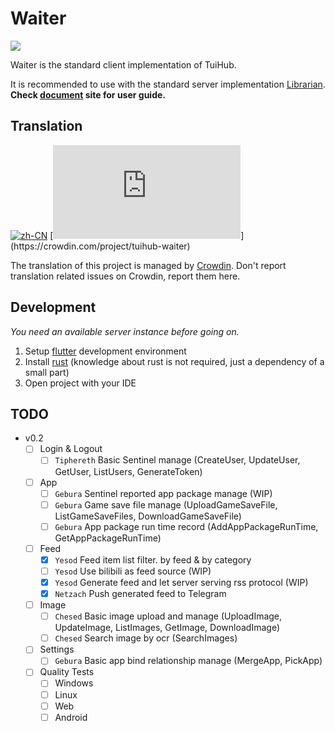 # Waiter

[![](https://img.shields.io/github/v/release/tuihub/waiter.svg)](https://github.com/tuihub/waiter/releases/latest)

Waiter is the standard client implementation of TuiHub.  

It is recommended to use with the standard server implementation [Librarian](https://github.com/tuihub/librarian). **Check [document](https://docs.tuihub.org) site for user guide.**

## Translation

[![zh-CN](https://img.shields.io/badge/zh--CN-source-blue?logo=crowdin)](https://crowdin.com/project/tuihub-waiter)
[![en-US translation](https://img.shields.io/badge/dynamic/json?color=blue&label=en-US&style=flat&logo=crowdin&query=%24.progress[?(@.data.languageId==%27en-US%27)].data.translationProgress&url=https%3A%2F%2Fbadges.awesome-crowdin.com%2Fstats-16204710-643430.json)](https://crowdin.com/project/tuihub-waiter)

The translation of this project is managed by [Crowdin](https://crowdin.com/project/tuihub-waiter). Don't report translation related issues on Crowdin, report them here.

## Development

*You need an available server instance before going on.*

1. Setup [flutter](https://docs.flutter.dev/get-started/install) development environment
2. Install [rust](https://www.rust-lang.org/tools/install) (knowledge about rust is not required, just a dependency of a small part)
3. Open project with your IDE

## TODO

- v0.2
  - [ ] Login & Logout
    - [ ] `Tiphereth` Basic Sentinel manage (CreateUser, UpdateUser, GetUser, ListUsers, GenerateToken)
  - [ ] App
    - [ ] `Gebura` Sentinel reported app package manage (WIP)
    - [ ] `Gebura` Game save file manage (UploadGameSaveFile, ListGameSaveFiles, DownloadGameSaveFile)
    - [ ] `Gebura` App package run time record (AddAppPackageRunTime, GetAppPackageRunTime)
  - [ ] Feed
    - [x] `Yesod` Feed item list filter. by feed & by category
    - [ ] `Yesod` Use bilibili as feed source (WIP)
    - [x] `Yesod` Generate feed and let server serving rss protocol (WIP)
    - [x] `Netzach` Push generated feed to Telegram
  - [ ] Image
    - [ ] `Chesed` Basic image upload and manage (UploadImage, UpdateImage, ListImages, GetImage, DownloadImage)
    - [ ] `Chesed` Search image by ocr (SearchImages)
  - [ ] Settings
    - [ ] `Gebura` Basic app bind relationship manage (MergeApp, PickApp)
  - [ ] Quality Tests
    - [ ] Windows
    - [ ] Linux
    - [ ] Web
    - [ ] Android
